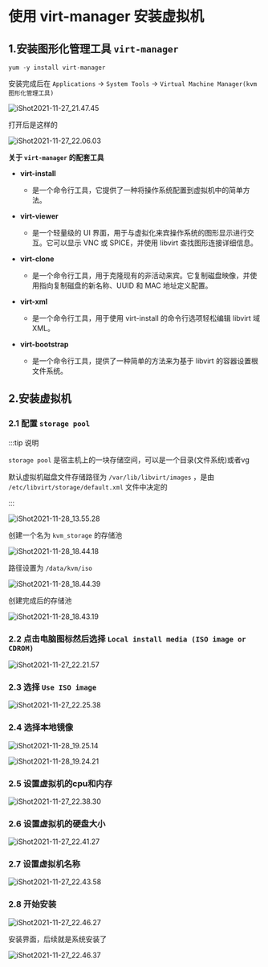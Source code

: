 # 使用 virt-manager 安装虚拟机

## 1.安装图形化管理工具 `virt-manager`

```shell
yum -y install virt-manager
```



安装完成后在 `Applications` -> `System Tools` -> `Virtual Machine Manager(kvm图形化管理工具)`





![iShot2021-11-27_21.47.45](https://gitea.pptfz.cn/pptfz/picgo-images/raw/branch/master/img/iShot2021-11-27_21.47.45.png)



打开后是这样的

![iShot2021-11-27_22.06.03](https://gitea.pptfz.cn/pptfz/picgo-images/raw/branch/master/img/iShot2021-11-27_22.06.03.png)





**关于 `virt-manager` 的配套工具**

- **virt-install**
  - 是一个命令行工具，它提供了一种将操作系统配置到虚拟机中的简单方法。

- **virt-viewer**
  - 是一个轻量级的 UI 界面，用于与虚拟化来宾操作系统的图形显示进行交互。它可以显示 VNC 或 SPICE，并使用 libvirt 查找图形连接详细信息。

- **virt-clone**
  - 是一个命令行工具，用于克隆现有的非活动来宾。它复制磁盘映像，并使用指向复制磁盘的新名称、UUID 和 MAC 地址定义配置。

- **virt-xml**
  - 是一个命令行工具，用于使用 virt-install 的命令行选项轻松编辑 libvirt 域 XML。

- **virt-bootstrap**
  - 是一个命令行工具，提供了一种简单的方法来为基于 libvirt 的容器设置根文件系统。



## 2.安装虚拟机

### 2.1 配置 `storage pool`

:::tip 说明

`storage pool` 是宿主机上的一块存储空间，可以是一个目录(文件系统)或者vg

默认虚拟机磁盘文件存储路径为 `/var/lib/libvirt/images` ，是由 `/etc/libvirt/storage/default.xml` 文件中决定的

:::

![iShot2021-11-28_13.55.28](https://gitea.pptfz.cn/pptfz/picgo-images/raw/branch/master/img/iShot2021-11-28_13.55.28.png)







创建一个名为 `kvm_storage` 的存储池

![iShot2021-11-28_18.44.18](https://gitea.pptfz.cn/pptfz/picgo-images/raw/branch/master/img/iShot2021-11-28_18.44.18.png)







路径设置为 `/data/kvm/iso`

![iShot2021-11-28_18.44.39](https://gitea.pptfz.cn/pptfz/picgo-images/raw/branch/master/img/iShot2021-11-28_18.44.39.png)





创建完成后的存储池

![iShot2021-11-28_18.43.19](https://gitea.pptfz.cn/pptfz/picgo-images/raw/branch/master/img/iShot2021-11-28_18.43.19.png)







### 2.2 点击电脑图标然后选择 `Local install media (ISO image or CDROM)`

![iShot2021-11-27_22.21.57](https://gitea.pptfz.cn/pptfz/picgo-images/raw/branch/master/img/iShot2021-11-27_22.21.57.png)





### 2.3 选择 `Use ISO image`

![iShot2021-11-27_22.25.38](https://gitea.pptfz.cn/pptfz/picgo-images/raw/branch/master/img/iShot2021-11-27_22.25.38.png)





### 2.4 选择本地镜像

![iShot2021-11-28_19.25.14](https://gitea.pptfz.cn/pptfz/picgo-images/raw/branch/master/img/iShot2021-11-28_19.25.14.png)



![iShot2021-11-28_19.24.21](https://gitea.pptfz.cn/pptfz/picgo-images/raw/branch/master/img/iShot2021-11-28_19.24.21.png)





### 2.5 设置虚拟机的cpu和内存

![iShot2021-11-27_22.38.30](https://gitea.pptfz.cn/pptfz/picgo-images/raw/branch/master/img/iShot2021-11-27_22.38.30.png)





### 2.6 设置虚拟机的硬盘大小

![iShot2021-11-27_22.41.27](https://gitea.pptfz.cn/pptfz/picgo-images/raw/branch/master/img/iShot2021-11-27_22.41.27.png)





### 2.7 设置虚拟机名称

![iShot2021-11-27_22.43.58](https://gitea.pptfz.cn/pptfz/picgo-images/raw/branch/master/img/iShot2021-11-27_22.43.58.png)



### 2.8 开始安装

![iShot2021-11-27_22.46.27](https://gitea.pptfz.cn/pptfz/picgo-images/raw/branch/master/img/iShot2021-11-27_22.46.27.png)



安装界面，后续就是系统安装了 

![iShot2021-11-27_22.46.37](https://gitea.pptfz.cn/pptfz/picgo-images/raw/branch/master/img/iShot2021-11-27_22.46.37.png)
